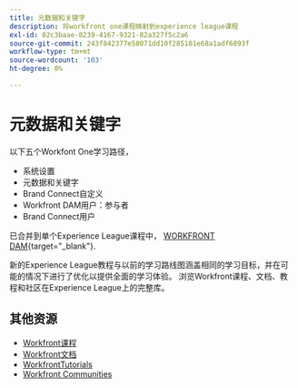 ```yaml
---
title: 元数据和关键字
description: 将workfront one课程映射到experience league课程
exl-id: 02c3baae-8239-4167-9321-82a327f5c2a6
source-git-commit: 243f842377e58071dd10f285101e68a1adf6893f
workflow-type: tm+mt
source-wordcount: '103'
ht-degree: 0%

---
```


# 元数据和关键字

以下五个Workfont One学习路径，

* 系统设置
* 元数据和关键字
* Brand Connect自定义
* Workfront DAM用户：参与者
* Brand Connect用户

已合并到单个Experience League课程中， [WORKFRONT DAM](https://experienceleague.adobe.com/docs/workfront-learn/tutorials-workfront/workfront-dam-program/system-setup/analyze-and-plan-to-develop-a-workfront-dam-strategy.html?lang=en){target="_blank"}.

新的Experience League教程与以前的学习路线图涵盖相同的学习目标，并在可能的情况下进行了优化以提供全面的学习体验。  浏览Workfront课程、文档、教程和社区在Experience League上的完整库。

## 其他资源

* [Workfront课程](https://experienceleague.adobe.com/?lang=en&amp;Solution=Workfront#courses)
* [Workfront文档](https://experienceleague.adobe.com/docs/workfront.html)
* [WorkfrontTutorials](https://experienceleague.adobe.com/docs/workfront-learn/tutorials-workfront/home.html)
* [Workfront Communities](https://experienceleaguecommunities.adobe.com/t5/workfront/ct-p/workfront)
